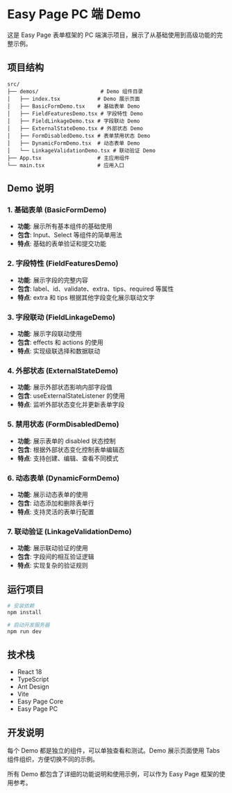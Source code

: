 # Easy Page PC 端 Demo

这是 Easy Page 表单框架的 PC 端演示项目，展示了从基础使用到高级功能的完整示例。

## 项目结构

```
src/
├── demos/                    # Demo 组件目录
│   ├── index.tsx            # Demo 展示页面
│   ├── BasicFormDemo.tsx    # 基础表单 Demo
│   ├── FieldFeaturesDemo.tsx # 字段特性 Demo
│   ├── FieldLinkageDemo.tsx # 字段联动 Demo
│   ├── ExternalStateDemo.tsx # 外部状态 Demo
│   ├── FormDisabledDemo.tsx # 表单禁用状态 Demo
│   ├── DynamicFormDemo.tsx  # 动态表单 Demo
│   └── LinkageValidationDemo.tsx # 联动验证 Demo
├── App.tsx                  # 主应用组件
└── main.tsx                 # 应用入口
```

## Demo 说明

### 1. 基础表单 (BasicFormDemo)

- **功能**: 展示所有基本组件的基础使用
- **包含**: Input、Select 等组件的简单用法
- **特点**: 基础的表单验证和提交功能

### 2. 字段特性 (FieldFeaturesDemo)

- **功能**: 展示字段的完整内容
- **包含**: label、id、validate、extra、tips、required 等属性
- **特点**: extra 和 tips 根据其他字段变化展示联动文字

### 3. 字段联动 (FieldLinkageDemo)

- **功能**: 展示字段联动使用
- **包含**: effects 和 actions 的使用
- **特点**: 实现级联选择和数据联动

### 4. 外部状态 (ExternalStateDemo)

- **功能**: 展示外部状态影响内部字段值
- **包含**: useExternalStateListener 的使用
- **特点**: 监听外部状态变化并更新表单字段

### 5. 禁用状态 (FormDisabledDemo)

- **功能**: 展示表单的 disabled 状态控制
- **包含**: 根据外部状态变化控制表单编辑态
- **特点**: 支持创建、编辑、查看不同模式

### 6. 动态表单 (DynamicFormDemo)

- **功能**: 展示动态表单的使用
- **包含**: 动态添加和删除表单行
- **特点**: 支持灵活的表单行配置

### 7. 联动验证 (LinkageValidationDemo)

- **功能**: 展示联动验证的使用
- **包含**: 字段间的相互验证逻辑
- **特点**: 实现复杂的验证规则

## 运行项目

```bash
# 安装依赖
npm install

# 启动开发服务器
npm run dev
```

## 技术栈

- React 18
- TypeScript
- Ant Design
- Vite
- Easy Page Core
- Easy Page PC

## 开发说明

每个 Demo 都是独立的组件，可以单独查看和测试。Demo 展示页面使用 Tabs 组件组织，方便切换不同的示例。

所有 Demo 都包含了详细的功能说明和使用示例，可以作为 Easy Page 框架的使用参考。
